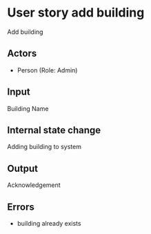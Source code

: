 # User story add building

Add building

## Actors

* Person (Role: Admin)

## Input

Building Name

## Internal state change

Adding building to system

## Output 

Acknowledgement

## Errors

* building already exists
